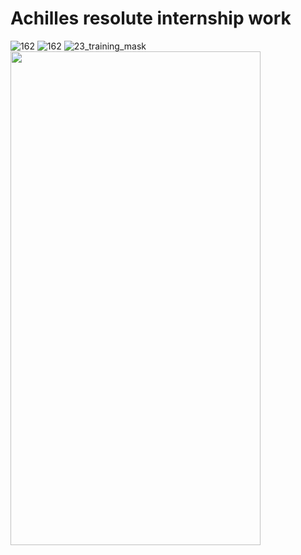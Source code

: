 # Achilles resolute internship work

![162](https://user-images.githubusercontent.com/33135767/92334369-ca751a00-f0aa-11ea-978f-65e1880ce75c.pngv=4&s=200)
![162](https://user-images.githubusercontent.com/33135767/92334372-cfd26480-f0aa-11ea-9e4c-28621cde7e06.png)
![23_training_mask](https://user-images.githubusercontent.com/33135767/92334377-d52faf00-f0aa-11ea-9c9b-267d25a03128.gif)
<img src="https://cloud.githubusercontent.com/assets/92334377-d52faf00-f0aa-11ea-9c9b-267d25a03128.gif" width="400" height="790">
